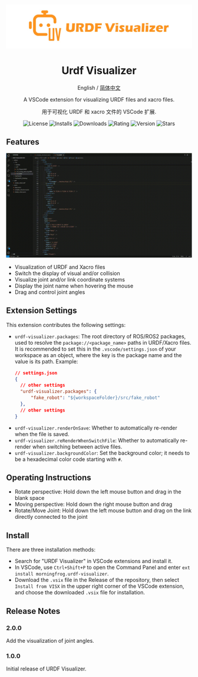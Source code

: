 <div align="center"> 
<img src="./media/URDF-Visualizer-banner.jpg" alt="icon"/>

<h1>Urdf Visualizer</h1>

English / [简体中文](./README_zh-CN.md)

A VSCode extension for visualizing URDF files and xacro files.

用于可视化 URDF 和 xacro 文件的 VSCode 扩展.

![License](https://img.shields.io/github/license/MorningFrog/urdf-visualizer?color=blue)
![Installs](https://img.shields.io/visual-studio-marketplace/i/morningfrog.urdf-visualizer?color=blue)
![Downloads](https://img.shields.io/visual-studio-marketplace/d/morningfrog.urdf-visualizer?color=blue)
![Rating](https://img.shields.io/visual-studio-marketplace/r/morningfrog.urdf-visualizer?color=blue)
![Version](https://img.shields.io/github/package-json/v/MorningFrog/urdf-visualizer?color=blue)
![Stars](https://img.shields.io/github/stars/MorningFrog/urdf-visualizer?style=social)
</div>

## Features

![demonstration](media/demonstration.gif)

- Visualization of URDF and Xacro files
- Switch the display of visual and/or collision
- Visualize joint and/or link coordinate systems
- Display the joint name when hovering the mouse
- Drag and control joint angles

## Extension Settings

This extension contributes the following settings:

- `urdf-visualizer.packages`: The root directory of ROS/ROS2 packages, used to resolve the `package://<package_name>` paths in URDF/Xacro files. It is recommended to set this in the `.vscode/settings.json` of your workspace as an object, where the key is the package name and the value is its path. Example:
  ```json
  // settings.json
  {
    // other settings
    "urdf-visualizer.packages": {
        "fake_robot": "${workspaceFolder}/src/fake_robot"
    },
    // other settings
  }
  ```
- `urdf-visualizer.renderOnSave`: Whether to automatically re-render when the file is saved.
- `urdf-visualizer.reRenderWhenSwitchFile`: Whether to automatically re-render when switching between active files.
- `urdf-visualizer.backgroundColor`: Set the background color; it needs to be a hexadecimal color code starting with `#`.

## Operating Instructions

- Rotate perspective: Hold down the left mouse button and drag in the blank space
- Moving perspective: Hold down the right mouse button and drag
- Rotate/Move Joint: Hold down the left mouse button and drag on the link directly connected to the joint

## Install

There are three installation methods:
- Search for "URDF Visualizer" in VSCode extensions and install it.
- In VSCode, use `Ctrl+Shift+P` to open the Command Panel and enter `ext install morningfrog.urdf-visualizer`.
- Download the `.vsix` file in the Release of the repository, then select `Install from VISX` in the upper right corner of the VSCode extension, and choose the downloaded `.vsix` file for installation.

## Release Notes

### 2.0.0

Add the visualization of joint angles.

### 1.0.0

Initial release of URDF Visualizer.
